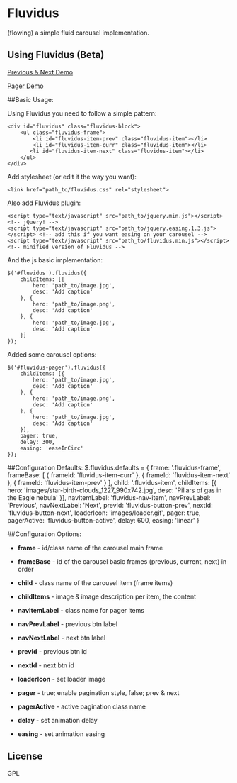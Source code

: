 Fluvidus 
=========
(flowing) a simple fluid carousel implementation.

## Using Fluvidus (Beta)

[Previous & Next Demo](http://mugetsu.github.io/fluvidus/prev-next.html)

[Pager Demo](http://mugetsu.github.io/fluvidus/pager.html)

##Basic Usage:

Using Fluvidus you need to follow a simple pattern:

    <div id="fluvidus" class="fluvidus-block">
        <ul class="fluvidus-frame">
            <li id="fluvidus-item-prev" class="fluvidus-item"></li>
            <li id="fluvidus-item-curr" class="fluvidus-item"></li>
           <li id="fluvidus-item-next" class="fluvidus-item"></li>
        </ul>
    </div>
    
Add stylesheet (or edit it the way you want):

    <link href="path_to/fluvidus.css" rel="stylesheet">

Also add Fluvidus plugin:

    <script type="text/javascript" src="path_to/jquery.min.js"></script> <!-- jQuery! -->
    <script type="text/javascript" src="path_to/jquery.easing.1.3.js"></script> <!-- add this if you want easing on your carousel -->
    <script type="text/javascript" src="path_to/fluvidus.min.js"></script> <!-- minified version of Fluvidus -->
    
And the js basic implementation:

    $('#fluvidus').fluvidus({
        childItems: [{
            hero: 'path_to/image.jpg',
            desc: 'Add caption'
        }, {
            hero: 'path_to/image.png',
            desc: 'Add caption'
        }, {
            hero: 'path_to/image.jpg',
            desc: 'Add caption'
        }]
    });
    
Added some carousel options:

    $('#fluvidus-pager').fluvidus({
        childItems: [{
            hero: 'path_to/image.jpg',
            desc: 'Add caption'
        }, {
            hero: 'path_to/image.png',
            desc: 'Add caption'
        }, {
            hero: 'path_to/image.jpg',
            desc: 'Add caption'
        }],
        pager: true,
        delay: 300,
        easing: 'easeInCirc'
    }); 

##Configuration Defaults:
    $.fluvidus.defaults = {
	    frame: '.fluvidus-frame',
	    frameBase: [
			{ frameId: 'fluvidus-item-curr' },
			{ frameId: 'fluvidus-item-next' },
			{ frameId: 'fluvidus-item-prev' }
	    ],
	    child: '.fluvidus-item',
	    childItems: [{
			hero: 'images/star-birth-clouds_1227_990x742.jpg',
			desc: 'Pillars of gas in the Eagle nebula'
	    }],
	    navItemLabel: 'fluvidus-nav-item',
	    navPrevLabel: 'Previous',
	    navNextLabel: 'Next',
	    prevId: 'fluvidus-button-prev',
	    nextId: 'fluvidus-button-next',
	    loaderIcon: 'images/loader.gif',
	    pager: true,
	    pagerActive: 'fluvidus-button-active',
	    delay: 600,
	    easing: 'linear'
    }

##Configuration Options:

- **frame** - id/class name of the carousel main frame

- **frameBase** - id of the carousel basic frames (previous, current, next) in order

- **child** - class name of the carousel item (frame items)

- **childItems** - image & image description per item, the content

- **navItemLabel** - class name for pager items

- **navPrevLabel** - previous btn label

- **navNextLabel** - next btn label

- **prevId** - previous btn id

- **nextId** - next btn id

- **loaderIcon** - set loader image

- **pager** - true; enable pagination style, false; prev & next

- **pagerActive** - active pagination class name

- **delay** - set animation delay

- **easing** - set animation easing

## License

GPL
